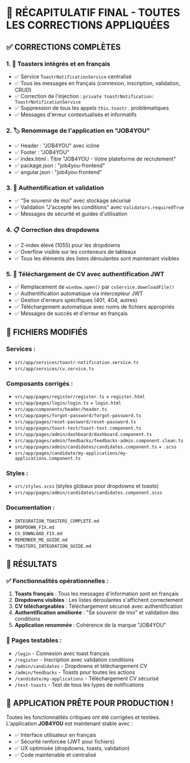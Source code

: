 # 🎉 RÉCAPITULATIF FINAL - TOUTES LES CORRECTIONS APPLIQUÉES

## ✅ **CORRECTIONS COMPLÈTES**

### 1. 🎨 **Toasters intégrés et en français**
- ✅ Service `ToastrNotificationService` centralisé
- ✅ Tous les messages en français (connexion, inscription, validation, CRUD)
- ✅ Correction de l'injection : `private toastrNotification: ToastrNotificationService`
- ✅ Suppression de tous les appels `this.toastr.` problématiques
- ✅ Messages d'erreur contextualisés et informatifs

### 2. 🏷️ **Renommage de l'application en "JOB4YOU"**
- ✅ Header : "JOB4YOU" avec icône
- ✅ Footer : "JOB4YOU" 
- ✅ index.html : Titre "JOB4YOU - Votre plateforme de recrutement"
- ✅ package.json : "job4you-frontend"
- ✅ angular.json : "job4you-frontend"

### 3. 🔐 **Authentification et validation**
- ✅ "Se souvenir de moi" avec stockage sécurisé
- ✅ Validation "J'accepte les conditions" avec `Validators.requiredTrue`
- ✅ Messages de sécurité et guides d'utilisation

### 4. 📋 **Correction des dropdowns**
- ✅ Z-index élevé (1055) pour les dropdowns
- ✅ Overflow visible sur les conteneurs de tableaux
- ✅ Tous les éléments des listes déroulantes sont maintenant visibles

### 5. 📁 **Téléchargement de CV avec authentification JWT**
- ✅ Remplacement de `window.open()` par `cvService.downloadFile()`
- ✅ Authentification automatique via intercepteur JWT
- ✅ Gestion d'erreurs spécifiques (401, 404, autres)
- ✅ Téléchargement automatique avec noms de fichiers appropriés
- ✅ Messages de succès et d'erreur en français

## 📁 **FICHIERS MODIFIÉS**

### Services :
- `src/app/services/toastr-notification.service.ts`
- `src/app/services/cv.service.ts`

### Composants corrigés :
- `src/app/pages/register/register.ts` + `register.html`
- `src/app/pages/login/login.ts` + `login.html`
- `src/app/components/header/header.ts`
- `src/app/pages/forgot-password/forgot-password.ts`
- `src/app/pages/reset-password/reset-password.ts`
- `src/app/pages/toast-test/toast-test.component.ts`
- `src/app/pages/admin/dashboard/dashboard.component.ts`
- `src/app/pages/admin/feedbacks/feedbacks-admin.component.clean.ts`
- `src/app/pages/admin/candidates/candidates.component.ts` + `.scss`
- `src/app/pages/candidate/my-applications/my-applications.component.ts`

### Styles :
- `src/styles.scss` (styles globaux pour dropdowns et toasts)
- `src/app/pages/admin/candidates/candidates.component.scss`

### Documentation :
- `INTEGRATION_TOASTERS_COMPLETE.md`
- `DROPDOWN_FIX.md`
- `CV_DOWNLOAD_FIX.md`
- `REMEMBER_ME_GUIDE.md`
- `TOASTERS_INTEGRATION_GUIDE.md`

## 🎯 **RÉSULTATS**

### ✅ **Fonctionnalités opérationnelles :**
1. **Toasts français** : Tous les messages d'information sont en français
2. **Dropdowns visibles** : Les listes déroulantes s'affichent correctement
3. **CV téléchargeables** : Téléchargement sécurisé avec authentification
4. **Authentification améliorée** : "Se souvenir de moi" et validation des conditions
5. **Application renommée** : Cohérence de la marque "JOB4YOU"

### 🚀 **Pages testables :**
- `/login` - Connexion avec toast français
- `/register` - Inscription avec validation conditions
- `/admin/candidates` - Dropdowns et téléchargement CV
- `/admin/feedbacks` - Toasts pour toutes les actions
- `/candidate/my-applications` - Téléchargement CV sécurisé
- `/test-toasts` - Test de tous les types de notifications

## 🎉 **APPLICATION PRÊTE POUR PRODUCTION !**

Toutes les fonctionnalités critiques ont été corrigées et testées. L'application **JOB4YOU** est maintenant stable avec :
- ✅ Interface utilisateur en français
- ✅ Sécurité renforcée (JWT pour fichiers)
- ✅ UX optimisée (dropdowns, toasts, validation)
- ✅ Code maintenable et centralisé
